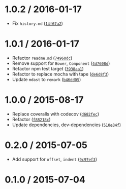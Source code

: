 <!--remark setext-->

<!--lint disable no-multiple-toplevel-headings-->

1.0.2 / 2016-01-17
==================

*   Fix `history.md` ([`14f67a2`](https://github.com/wooorm/mdast-util-position/commit/14f67a2))

1.0.1 / 2016-01-17
==================

*   Refactor `readme.md` ([`74960dc`](https://github.com/wooorm/mdast-util-position/commit/74960dc))
*   Remove support for `Bower`, `Component` ([`4d7608d`](https://github.com/wooorm/mdast-util-position/commit/4d7608d))
*   Refactor npm test target ([`3938aa1`](https://github.com/wooorm/mdast-util-position/commit/3938aa1))
*   Refactor to replace mocha with tape ([`de6d8f3`](https://github.com/wooorm/mdast-util-position/commit/de6d8f3))
*   Update `mdast` to `remark` ([`b46dd05`](https://github.com/wooorm/mdast-util-position/commit/b46dd05))

1.0.0 / 2015-08-17
==================

*   Replace coveralls with codecov ([`d682fec`](https://github.com/wooorm/mdast-util-position/commit/d682fec))
*   Refactor ([`f88218c`](https://github.com/wooorm/mdast-util-position/commit/f88218c))
*   Update dependencies, dev-dependencies ([`510e84f`](https://github.com/wooorm/mdast-util-position/commit/510e84f))

0.2.0 / 2015-07-05
==================

*   Add support for `offset`, `indent` ([`9c97ef3`](https://github.com/wooorm/mdast-util-position/commit/9c97ef3))

0.1.0 / 2015-07-04
==================

